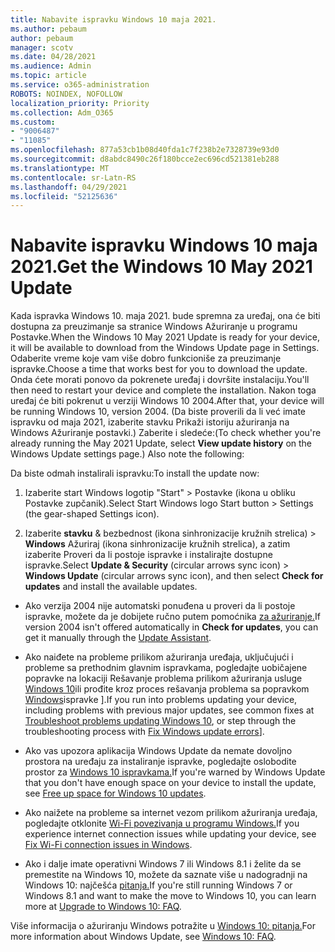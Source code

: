 ```yaml
---
title: Nabavite ispravku Windows 10 maja 2021.
ms.author: pebaum
author: pebaum
manager: scotv
ms.date: 04/28/2021
ms.audience: Admin
ms.topic: article
ms.service: o365-administration
ROBOTS: NOINDEX, NOFOLLOW
localization_priority: Priority
ms.collection: Adm_O365
ms.custom:
- "9006487"
- "11085"
ms.openlocfilehash: 877a53cb1b08d40fda1c7f238b2e7328739e93d0
ms.sourcegitcommit: d8abdc8490c26f180bcce2ec696cd521381eb288
ms.translationtype: MT
ms.contentlocale: sr-Latn-RS
ms.lasthandoff: 04/29/2021
ms.locfileid: "52125636"
---
```

# <a name="get-the-windows-10-may-2021-update"></a><span data-ttu-id="fcea3-102">Nabavite ispravku Windows 10 maja 2021.</span><span class="sxs-lookup"><span data-stu-id="fcea3-102">Get the Windows 10 May 2021 Update</span></span>

<span data-ttu-id="fcea3-103">Kada ispravka Windows 10. maja 2021. bude spremna za uređaj, ona će biti dostupna za preuzimanje sa stranice Windows Ažuriranje u programu Postavke.</span><span class="sxs-lookup"><span data-stu-id="fcea3-103">When the Windows 10 May 2021 Update is ready for your device, it will be available to download from the Windows Update page in Settings.</span></span> <span data-ttu-id="fcea3-104">Odaberite vreme koje vam više dobro funkcioniše za preuzimanje ispravke.</span><span class="sxs-lookup"><span data-stu-id="fcea3-104">Choose a time that works best for you to download the update.</span></span> <span data-ttu-id="fcea3-105">Onda ćete morati ponovo da pokrenete uređaj i dovršite instalaciju.</span><span class="sxs-lookup"><span data-stu-id="fcea3-105">You'll then need to restart your device and complete the installation.</span></span> <span data-ttu-id="fcea3-106">Nakon toga uređaj će biti pokrenut u verziji Windows 10 2004.</span><span class="sxs-lookup"><span data-stu-id="fcea3-106">After that, your device will be running Windows 10, version 2004.</span></span> <span data-ttu-id="fcea3-107">(Da biste proverili da li već imate ispravku  od maja 2021, izaberite stavku Prikaži istoriju ažuriranja na Windows Ažuriranje postavki.) Zaberite i sledeće:</span><span class="sxs-lookup"><span data-stu-id="fcea3-107">(To check whether you're already running the May 2021 Update, select **View update history** on the Windows Update settings page.) Also note the following:</span></span>  

<span data-ttu-id="fcea3-108">Da biste odmah instalirali ispravku:</span><span class="sxs-lookup"><span data-stu-id="fcea3-108">To install the update now:</span></span>

1. <span data-ttu-id="fcea3-109">Izaberite start Windows logotip "Start" > Postavke (ikona u obliku Postavke zupčanik).</span><span class="sxs-lookup"><span data-stu-id="fcea3-109">Select Start Windows logo Start button > Settings (the gear-shaped Settings icon).</span></span>

1. <span data-ttu-id="fcea3-110">Izaberite **stavku** & bezbednost (ikona sinhronizacije kružnih strelica) > **Windows** Ažuriraj (ikona  sinhronizacije kružnih strelica), a zatim izaberite Proveri da li postoje ispravke i instalirajte dostupne ispravke.</span><span class="sxs-lookup"><span data-stu-id="fcea3-110">Select **Update & Security** (circular arrows sync icon) > **Windows Update** (circular arrows sync icon), and then select **Check for updates** and install the available updates.</span></span> 

- <span data-ttu-id="fcea3-111">Ako verzija 2004 nije automatski ponuđena u proveri da li postoje ispravke, možete da je dobijete ručno putem pomoćnika [za ažuriranje.](https://www.microsoft.com/software-download/windows10)</span><span class="sxs-lookup"><span data-stu-id="fcea3-111">If version 2004 isn't offered automatically in **Check for updates**, you can get it manually through the [Update Assistant](https://www.microsoft.com/software-download/windows10).</span></span>

- <span data-ttu-id="fcea3-112">Ako naiđete na probleme prilikom ažuriranja uređaja, uključujući i probleme sa prethodnim glavnim ispravkama, pogledajte uobičajene popravke na lokaciji Rešavanje problema prilikom ažuriranja usluge [Windows 10](https://support.microsoft.com/windows/troubleshoot-problems-updating-windows-10-188c2b0f-10a7-d72f-65b8-32d177eb136c)ili prođite kroz proces rešavanja problema sa popravkom [Windows](https://support.microsoft.com/sbs/windows/fix-windows-update-errors-18b693b5-7818-5825-8a7e-2a4a37d6d787)ispravke ].</span><span class="sxs-lookup"><span data-stu-id="fcea3-112">If you run into problems updating your device, including problems with previous major updates, see common fixes at [Troubleshoot problems updating Windows 10](https://support.microsoft.com/windows/troubleshoot-problems-updating-windows-10-188c2b0f-10a7-d72f-65b8-32d177eb136c), or step through the troubleshooting process with [Fix Windows update errors](https://support.microsoft.com/sbs/windows/fix-windows-update-errors-18b693b5-7818-5825-8a7e-2a4a37d6d787)].</span></span>

- <span data-ttu-id="fcea3-113">Ako vas upozora aplikacija Windows Update da nemate dovoljno prostora na uređaju za instaliranje ispravke, pogledajte oslobodite prostor za [Windows 10 ispravkama.](https://support.microsoft.com/help/4013876)</span><span class="sxs-lookup"><span data-stu-id="fcea3-113">If you're warned by Windows Update that you don't have enough space on your device to install the update, see [Free up space for Windows 10 updates](https://support.microsoft.com/help/4013876).</span></span>

- <span data-ttu-id="fcea3-114">Ako naižete na probleme sa internet vezom prilikom ažuriranja uređaja, pogledajte otklonite [Wi-Fi povezivanja u programu Windows.](https://support.microsoft.com/windows/fix-wi-fi-connection-issues-in-windows-9424a1f7-6a3b-65a6-4d78-7f07eee84d2c)</span><span class="sxs-lookup"><span data-stu-id="fcea3-114">If you experience internet connection issues while updating your device, see [Fix Wi-Fi connection issues in Windows](https://support.microsoft.com/windows/fix-wi-fi-connection-issues-in-windows-9424a1f7-6a3b-65a6-4d78-7f07eee84d2c).</span></span>

- <span data-ttu-id="fcea3-115">Ako i dalje imate operativni Windows 7 ili Windows 8.1 i želite da se premestite na Windows 10, možete da saznate više u nadogradnji na Windows 10: najčešća [pitanja.](https://support.microsoft.com/windows/upgrade-to-windows-10-faq-cce52341-7943-594e-72ce-e1cf00382445)</span><span class="sxs-lookup"><span data-stu-id="fcea3-115">If you're still running Windows 7 or Windows 8.1 and want to make the move to Windows 10, you can learn more at [Upgrade to Windows 10: FAQ](https://support.microsoft.com/windows/upgrade-to-windows-10-faq-cce52341-7943-594e-72ce-e1cf00382445).</span></span>

<span data-ttu-id="fcea3-116">Više informacija o ažuriranju Windows potražite u [Windows 10: pitanja.](https://support.microsoft.com/windows/windows-update-faq-8a903416-6f45-0718-f5c7-375e92dddeb2)</span><span class="sxs-lookup"><span data-stu-id="fcea3-116">For more information about Windows Update, see [Windows 10: FAQ](https://support.microsoft.com/windows/windows-update-faq-8a903416-6f45-0718-f5c7-375e92dddeb2).</span></span>


